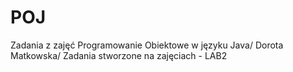 # POJ
Zadania z zajęć Programowanie Obiektowe w języku Java/
Dorota Matkowska/
Zadania stworzone na zajęciach - LAB2
